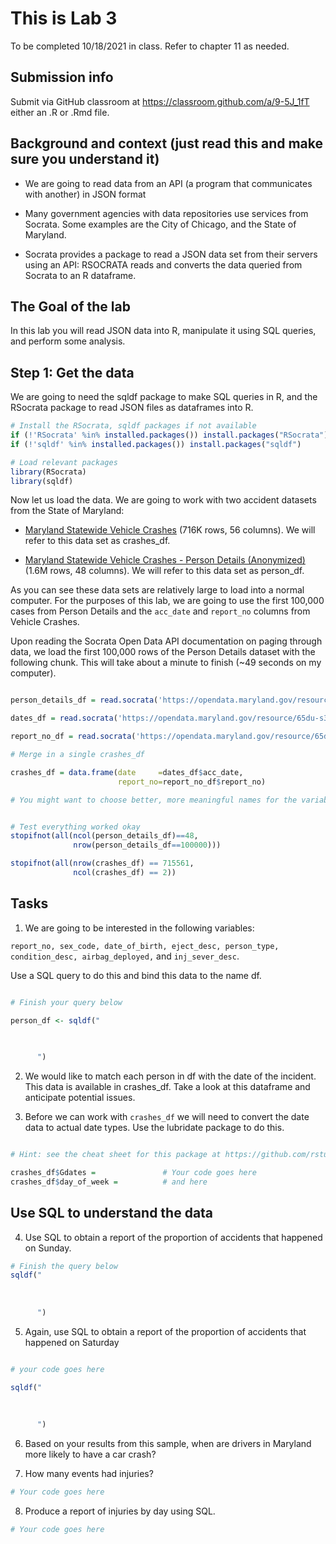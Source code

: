 # This is Lab 3

To be completed 10/18/2021 in class. Refer to chapter 11 as needed.

## Submission info

Submit via GitHub classroom at https://classroom.github.com/a/9-5J_1fT either an .R or .Rmd file.

## Background and context (just read this and make sure you understand it)

- We are going to read data from an API (a program that communicates with another) in JSON format

- Many government agencies with data repositories use services from Socrata. Some examples are the City of Chicago, and the State of Maryland.

- Socrata provides a package to read a JSON data set from their servers using an API: RSOCRATA reads and converts the data queried from Socrata to an R dataframe.

## The Goal of the lab

In this lab you will read JSON data into R, manipulate it using SQL queries, and perform some analysis.

## Step 1: Get the data

We are going to need the sqldf package to make SQL queries in R, and the RSocrata package to read JSON files as dataframes into R.

```r
# Install the RSocrata, sqldf packages if not available
if (!'RSocrata' %in% installed.packages()) install.packages("RSocrata")
if (!'sqldf' %in% installed.packages()) install.packages("sqldf")

# Load relevant packages
library(RSocrata)
library(sqldf)
```

Now let us load the data. We are going to work with two accident datasets from the State of Maryland:

- [Maryland Statewide Vehicle Crashes](https://opendata.maryland.gov/Public-Safety/Maryland-Statewide-Vehicle-Crashes/65du-s3qu) (716K rows, 56 columns). We will refer to this data set as crashes_df.

- [Maryland Statewide Vehicle Crashes - Person Details (Anonymized)](https://opendata.maryland.gov/Public-Safety/Maryland-Statewide-Vehicle-Crashes-Person-Details-/py4c-dicf)(1.6M rows, 48 columns). We will refer to this data set as person_df.

As you can see these data sets are relatively large to load into a normal computer. For the purposes of this lab, we are going to use the first 100,000 cases from Person Details and the `acc_date` and `report_no` columns from Vehicle Crashes.

Upon reading the Socrata Open Data API documentation on paging through data, we load the first 100,000 rows of the Person Details dataset with the following chunk. This will take about a minute to finish (~49 seconds on my computer).

```r

person_details_df = read.socrata('https://opendata.maryland.gov/resource/py4c-dicf.json?$limit=100000&$offset=0&$order=report_no') 

dates_df = read.socrata('https://opendata.maryland.gov/resource/65du-s3qu.json?$select=acc_date')

report_no_df = read.socrata('https://opendata.maryland.gov/resource/65du-s3qu.json?$select=report_no')

# Merge in a single crashes_df

crashes_df = data.frame(date     =dates_df$acc_date,
                        report_no=report_no_df$report_no)

# You might want to choose better, more meaningful names for the variables in these dataframes


# Test everything worked okay
stopifnot(all(ncol(person_details_df)==48,
              nrow(person_details_df==100000)))

stopifnot(all(nrow(crashes_df) == 715561,
              ncol(crashes_df) == 2))
```
## Tasks

1. We are going to be interested in the following variables:

`report_no, sex_code, date_of_birth, eject_desc, person_type, condition_desc, airbag_deployed,` and `inj_sever_desc`.

Use a SQL query to do this and bind this data to the name df.

```r

# Finish your query below

person_df <- sqldf("
      

      
      ")
 ```

2. We would like to match each person in df with the date of the incident. This data is available in crashes_df. Take a look at this dataframe and anticipate potential issues.

3. Before we can work with `crashes_df` we will need to convert the date data to actual date types. Use the lubridate package to do this.

```r

# Hint: see the cheat sheet for this package at https://github.com/rstudio/cheatsheets/blob/master/lubridate.pdf

crashes_df$Gdates =               # Your code goes here
crashes_df$day_of_week =          # and here


```

## Use SQL to understand the data

4. Use SQL to obtain a report of the proportion of accidents that happened on Sunday.

```r
# Finish the query below
sqldf("
      
     
      
      ")
``` 

5. Again, use SQL to obtain a report of the proportion of accidents that happened on Saturday

```r

# your code goes here

sqldf("
      
     
      
      ")
```

6. Based on your results from this sample, when are drivers in Maryland more likely to have a car crash?

7. How many events had injuries?

```r
# Your code goes here


```
8. Produce a report of injuries by day using SQL.

```r
# Your code goes here


```
